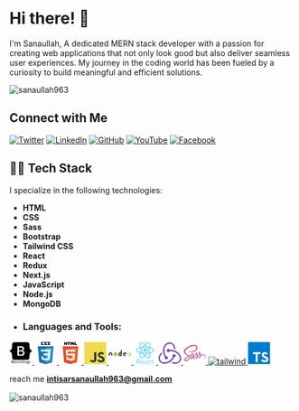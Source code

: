 # Hi there! 👋

I'm Sanaullah, A dedicated MERN stack developer with a passion for creating web applications that not only look good but also deliver seamless user experiences. My journey in the coding world has been fueled by a curiosity to build meaningful and efficient solutions.

<p align="left"> <img src="https://komarev.com/ghpvc/?username=sanaullah963&label=Profile%20views&color=0e75b6&style=flat" alt="sanaullah963" /> </p>

## Connect with Me
[![Twitter](https://img.shields.io/twitter/follow/sanaullah963?style=social)](https://twitter.com/sanaullah963)
[![LinkedIn](https://img.shields.io/badge/LinkedIn-Connect-blue)](https://www.linkedin.com/in/intisar-sanaullah-9abb67297/)
[![GitHub](https://img.shields.io/github/followers/sanaullah963?label=Follow&style=social)](https://github.com/sanaullah963)
[![YouTube](https://img.shields.io/badge/YouTube-Subscribe-red)](https://www.youtube.com/onlineincomepolicy)
[![Facebook](https://img.shields.io/badge/Facebook-Like-blue)](https://www.facebook.com/intisarsanaullah)

###

## 👨‍💻 Tech Stack
I specialize in the following technologies:

- **HTML**
- **CSS**
- **Sass**
- **Bootstrap**
-  **Tailwind CSS**
- **React**
- **Redux**
- **Next.js**
- **JavaScript**
- **Node.js**
- **MongoDB**
- <h3 align="left">Languages and Tools:</h3>

<p align="left"> <a href="https://getbootstrap.com" target="_blank" rel="noreferrer"> <img src="https://raw.githubusercontent.com/devicons/devicon/master/icons/bootstrap/bootstrap-plain-wordmark.svg" alt="bootstrap" width="40" height="40"/> </a> <a href="https://www.w3schools.com/css/" target="_blank" rel="noreferrer"> <img src="https://raw.githubusercontent.com/devicons/devicon/master/icons/css3/css3-original-wordmark.svg" alt="css3" width="40" height="40"/> </a> <a href="https://www.w3.org/html/" target="_blank" rel="noreferrer"> <img src="https://raw.githubusercontent.com/devicons/devicon/master/icons/html5/html5-original-wordmark.svg" alt="html5" width="40" height="40"/> </a> <a href="https://developer.mozilla.org/en-US/docs/Web/JavaScript" target="_blank" rel="noreferrer"> <img src="https://raw.githubusercontent.com/devicons/devicon/master/icons/javascript/javascript-original.svg" alt="javascript" width="40" height="40"/> </a> <a href="https://nodejs.org" target="_blank" rel="noreferrer"> <img src="https://raw.githubusercontent.com/devicons/devicon/master/icons/nodejs/nodejs-original-wordmark.svg" alt="nodejs" width="40" height="40"/> </a> <a href="https://reactjs.org/" target="_blank" rel="noreferrer"> <img src="https://raw.githubusercontent.com/devicons/devicon/master/icons/react/react-original-wordmark.svg" alt="react" width="40" height="40"/> </a> <a href="https://redux.js.org" target="_blank" rel="noreferrer"> <img src="https://raw.githubusercontent.com/devicons/devicon/master/icons/redux/redux-original.svg" alt="redux" width="40" height="40"/> </a> <a href="https://sass-lang.com" target="_blank" rel="noreferrer"> <img src="https://raw.githubusercontent.com/devicons/devicon/master/icons/sass/sass-original.svg" alt="sass" width="40" height="40"/> </a> <a href="https://tailwindcss.com/" target="_blank" rel="noreferrer"> <img src="https://www.vectorlogo.zone/logos/tailwindcss/tailwindcss-icon.svg" alt="tailwind" width="40" height="40"/> </a> <a href="https://www.typescriptlang.org/" target="_blank" rel="noreferrer"> <img src="https://raw.githubusercontent.com/devicons/devicon/master/icons/typescript/typescript-original.svg" alt="typescript" width="40" height="40"/> </a> </p>

 reach me **intisarsanaullah963@gmail.com**












<p><img align="center" src="https://github-readme-stats.vercel.app/api/top-langs?username=sanaullah963&show_icons=true&locale=en&layout=compact" alt="sanaullah963" /></p>

